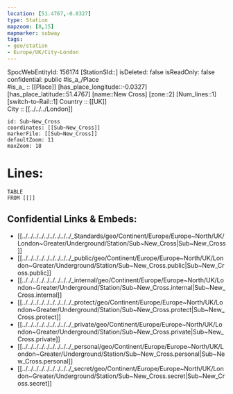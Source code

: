 ```yaml
---
location: [51.4767,-0.0327] 
type: Station 
mapzoom: [8,15] 
mapmarker: subway 
tags:
- geo/station
- Europe/UK/City~London
---
```

SpocWebEntityId: 156174
[StationSId::] 
isDeleted: false
isReadOnly: false
confidential: public
#is_a_/Place  
#is_a_ :: [[Place]] 
[has_place_longitude::-0.0327] 
[has_place_latitude::51.4767] 
[name::New Cross] 
[zone::2] 
[Num_lines::1] 
[switch-to-Rail::1] 
Country :: [[UK]]  
City :: [[../../../London]]  


```leaflet
id: Sub~New_Cross
coordinates: [[Sub~New_Cross]] 
markerFile: [[Sub~New_Cross]] 
defaultZoom: 11 
maxZoom: 18
```


# Lines: 
```dataview
TABLE 
FROM [[]] 
```

## Confidential Links & Embeds: 
- [[../../../../../../../../../_Standards/geo/Continent/Europe/Europe~North/UK/London~Greater/Underground/Station/Sub~New_Cross|Sub~New_Cross]] 
- [[../../../../../../../../../_public/geo/Continent/Europe/Europe~North/UK/London~Greater/Underground/Station/Sub~New_Cross.public|Sub~New_Cross.public]] 
- [[../../../../../../../../../_internal/geo/Continent/Europe/Europe~North/UK/London~Greater/Underground/Station/Sub~New_Cross.internal|Sub~New_Cross.internal]] 
- [[../../../../../../../../../_protect/geo/Continent/Europe/Europe~North/UK/London~Greater/Underground/Station/Sub~New_Cross.protect|Sub~New_Cross.protect]] 
- [[../../../../../../../../../_private/geo/Continent/Europe/Europe~North/UK/London~Greater/Underground/Station/Sub~New_Cross.private|Sub~New_Cross.private]] 
- [[../../../../../../../../../_personal/geo/Continent/Europe/Europe~North/UK/London~Greater/Underground/Station/Sub~New_Cross.personal|Sub~New_Cross.personal]] 
- [[../../../../../../../../../_secret/geo/Continent/Europe/Europe~North/UK/London~Greater/Underground/Station/Sub~New_Cross.secret|Sub~New_Cross.secret]] 
